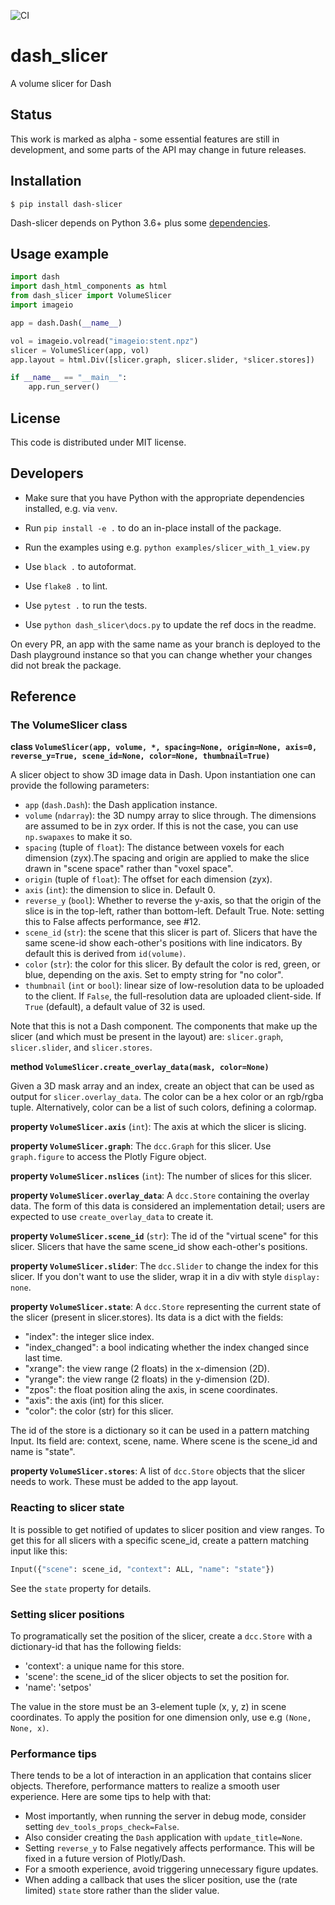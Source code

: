 ![CI](https://github.com/pygfx/wgpu-py/workflows/CI/badge.svg)

# dash_slicer

A volume slicer for Dash


## Status

This work is marked as alpha - some essential features are still in
development, and some parts of the API may change in future releases.


## Installation

```
$ pip install dash-slicer
```

Dash-slicer depends on Python 3.6+ plus some [dependencies](requirements.txt).


## Usage example

```py
import dash
import dash_html_components as html
from dash_slicer import VolumeSlicer
import imageio

app = dash.Dash(__name__)

vol = imageio.volread("imageio:stent.npz")
slicer = VolumeSlicer(app, vol)
app.layout = html.Div([slicer.graph, slicer.slider, *slicer.stores])

if __name__ == "__main__":
    app.run_server()
```


## License

This code is distributed under MIT license.


## Developers


* Make sure that you have Python with the appropriate dependencies installed, e.g. via `venv`.
* Run `pip install -e .` to do an in-place install of the package.
* Run the examples using e.g. `python examples/slicer_with_1_view.py`

* Use `black .` to autoformat.
* Use `flake8 .` to lint.
* Use `pytest .` to run the tests.
* Use `python dash_slicer\docs.py` to update the ref docs in the readme.

On every PR, an app with the same name as your branch is deployed to the Dash
playground instance so that you can change whether your changes did not break
the package.


## Reference

### The VolumeSlicer class

**class `VolumeSlicer(app, volume, *, spacing=None, origin=None, axis=0, reverse_y=True, scene_id=None, color=None, thumbnail=True)`**

A slicer object to show 3D image data in Dash. Upon
instantiation one can provide the following parameters:

* `app` (`dash.Dash`): the Dash application instance.
* `volume` (`ndarray`): the 3D numpy array to slice through. The dimensions
  are assumed to be in zyx order. If this is not the case, you can
  use `np.swapaxes` to make it so.
* `spacing` (tuple of `float`): The distance between voxels for each
  dimension (zyx).The spacing and origin are applied to make the slice
  drawn in "scene space" rather than "voxel space".
* `origin` (tuple of `float`): The offset for each dimension (zyx).
* `axis` (`int`): the dimension to slice in. Default 0.
* `reverse_y` (`bool`): Whether to reverse the y-axis, so that the origin of
  the slice is in the top-left, rather than bottom-left. Default True.
  Note: setting this to False affects performance, see #12.
* `scene_id` (`str`): the scene that this slicer is part of. Slicers
  that have the same scene-id show each-other's positions with
  line indicators. By default this is derived from `id(volume)`.
* `color` (`str`): the color for this slicer. By default the color is
  red, green, or blue, depending on the axis. Set to empty string
  for "no color".
* `thumbnail` (`int` or `bool`): linear size of low-resolution data to be
  uploaded to the client. If `False`, the full-resolution data are
  uploaded client-side. If `True` (default), a default value of 32 is
  used.

Note that this is not a Dash component. The components that make
up the slicer (and which must be present in the layout) are:
`slicer.graph`, `slicer.slider`, and `slicer.stores`.

**method `VolumeSlicer.create_overlay_data(mask, color=None)`**

Given a 3D mask array and an index, create an object that
can be used as output for `slicer.overlay_data`. The color
can be a hex color or an rgb/rgba tuple. Alternatively, color
can be a list of such colors, defining a colormap.

**property `VolumeSlicer.axis`** (`int`): The axis at which the slicer is slicing.

**property `VolumeSlicer.graph`**: The `dcc.Graph` for this slicer. Use `graph.figure` to access the
Plotly Figure object.

**property `VolumeSlicer.nslices`** (`int`): The number of slices for this slicer.

**property `VolumeSlicer.overlay_data`**: A `dcc.Store` containing the overlay data. The form of this
data is considered an implementation detail; users are expected to use
`create_overlay_data` to create it.

**property `VolumeSlicer.scene_id`** (`str`): The id of the "virtual scene" for this slicer. Slicers that have
the same scene_id show each-other's positions.

**property `VolumeSlicer.slider`**: The `dcc.Slider` to change the index for this slicer. If you
don't want to use the slider, wrap it in a div with style
`display: none`.

**property `VolumeSlicer.state`**: A `dcc.Store` representing the current state of the slicer (present
in slicer.stores). Its data is a dict with the fields:

* "index": the integer slice index.
* "index_changed": a bool indicating whether the index changed since last time.
* "xrange": the view range (2 floats) in the x-dimension (2D).
* "yrange": the view range (2 floats) in the y-dimension (2D).
* "zpos": the float position aling the axis, in scene coordinates.
* "axis": the axis (int) for this slicer.
* "color": the color (str) for this slicer.

The id of the store is a dictionary so it can be used in a
pattern matching Input. Its field are: context, scene, name.
Where scene is the scene_id and name is "state".

**property `VolumeSlicer.stores`**: A list of `dcc.Store` objects that the slicer needs to work.
These must be added to the app layout.



### Reacting to slicer state

It is possible to get notified of updates to slicer position and
view ranges. To get this for all slicers with a specific scene_id, create
a pattern matching input like this:
```py
Input({"scene": scene_id, "context": ALL, "name": "state"})
```

See the `state` property for details.


### Setting slicer positions

To programatically set the position of the slicer, create a `dcc.Store` with
a dictionary-id that has the following fields:

* 'context': a unique name for this store.
* 'scene': the scene_id of the slicer objects to set the position for.
* 'name': 'setpos'

The value in the store must be an 3-element tuple (x, y, z) in scene coordinates.
To apply the position for one dimension only, use e.g `(None, None, x)`.


### Performance tips

There tends to be a lot of interaction in an application that contains
slicer objects. Therefore, performance matters to realize a smooth user
experience. Here are some tips to help with that:

* Most importantly, when running the server in debug mode, consider setting
  `dev_tools_props_check=False`.
* Also consider creating the `Dash` application with `update_title=None`.
* Setting `reverse_y` to False negatively affects performance. This will be
  fixed in a future version of Plotly/Dash.
* For a smooth experience, avoid triggering unnecessary figure updates.
* When adding a callback that uses the slicer position, use the (rate limited)
  `state` store rather than the slider value.

